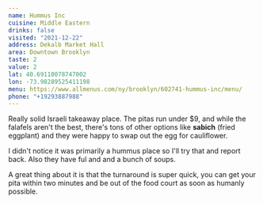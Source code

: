 ```yaml
---
name: Hummus Inc
cuisine: Middle Eastern
drinks: false
visited: "2021-12-22"
address: Dekalb Market Hall
area: Downtown Brooklyn
taste: 2
value: 2
lat: 40.69118078747002
lon: -73.98289525411198
menu: https://www.allmenus.com/ny/brooklyn/602741-hummus-inc/menu/
phone: "+19293887988"
---
```


Really solid Israeli takeaway place. The pitas run under $9, and while the falafels aren't the best, there's tons of other options like **sabich** (fried eggplant) and they were happy to swap out the egg for cauliflower.

I didn't notice it was primarily a hummus place so I'll try that and report back. Also they have ful and and a bunch of soups.

A great thing about it is that the turnaround is super quick, you can get your pita within two minutes and be out of the food court as soon as humanly possible.

